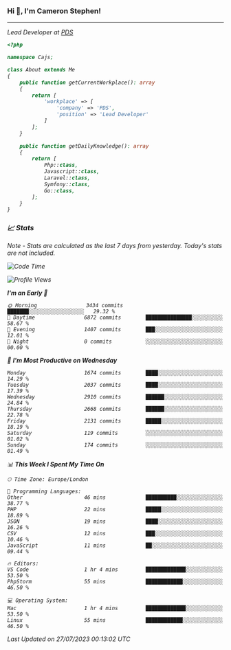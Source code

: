 ### Hi 👋, I'm Cameron Stephen!
<hr>
<p><em>Lead Developer at <a href="https://prindatasolutions.co.uk">PDS</a></p>


```php
<?php

namespace Cajs;

class About extends Me
{
    public function getCurrentWorkplace(): array
    {
        return [
            'workplace' => [
                'company' => 'PDS',
                'position' => 'Lead Developer'
            ]
        ];
    }

    public function getDailyKnowledge(): array
    {
        return [
            Php::class,
            Javascript::class,
            Laravel::class,
            Symfony::class,
            Go::class,
        ];
    }
}
```

### 📈 Stats
<p><em>Note - Stats are calculated as the last 7 days from yesterday. Today's stats are not included.</em></p>


<!--START_SECTION:waka-->
![Code Time](http://img.shields.io/badge/Code%20Time-3%2C464%20hrs%2015%20mins-blue)

![Profile Views](http://img.shields.io/badge/Profile%20Views-0-blue)

**I'm an Early 🐤** 

```text
🌞 Morning                3434 commits        ███████░░░░░░░░░░░░░░░░░░   29.32 % 
🌆 Daytime                6872 commits        ███████████████░░░░░░░░░░   58.67 % 
🌃 Evening                1407 commits        ███░░░░░░░░░░░░░░░░░░░░░░   12.01 % 
🌙 Night                  0 commits           ░░░░░░░░░░░░░░░░░░░░░░░░░   00.00 % 
```
📅 **I'm Most Productive on Wednesday** 

```text
Monday                   1674 commits        ████░░░░░░░░░░░░░░░░░░░░░   14.29 % 
Tuesday                  2037 commits        ████░░░░░░░░░░░░░░░░░░░░░   17.39 % 
Wednesday                2910 commits        ██████░░░░░░░░░░░░░░░░░░░   24.84 % 
Thursday                 2668 commits        ██████░░░░░░░░░░░░░░░░░░░   22.78 % 
Friday                   2131 commits        █████░░░░░░░░░░░░░░░░░░░░   18.19 % 
Saturday                 119 commits         ░░░░░░░░░░░░░░░░░░░░░░░░░   01.02 % 
Sunday                   174 commits         ░░░░░░░░░░░░░░░░░░░░░░░░░   01.49 % 
```


📊 **This Week I Spent My Time On** 

```text
🕑︎ Time Zone: Europe/London

💬 Programming Languages: 
Other                    46 mins             ██████████░░░░░░░░░░░░░░░   38.77 % 
PHP                      22 mins             █████░░░░░░░░░░░░░░░░░░░░   18.89 % 
JSON                     19 mins             ████░░░░░░░░░░░░░░░░░░░░░   16.26 % 
CSV                      12 mins             ███░░░░░░░░░░░░░░░░░░░░░░   10.46 % 
JavaScript               11 mins             ██░░░░░░░░░░░░░░░░░░░░░░░   09.44 % 

🔥 Editors: 
VS Code                  1 hr 4 mins         █████████████░░░░░░░░░░░░   53.50 % 
PhpStorm                 55 mins             ████████████░░░░░░░░░░░░░   46.50 % 

💻 Operating System: 
Mac                      1 hr 4 mins         █████████████░░░░░░░░░░░░   53.50 % 
Linux                    55 mins             ████████████░░░░░░░░░░░░░   46.50 % 
```


 Last Updated on 27/07/2023 00:13:02 UTC
<!--END_SECTION:waka-->

